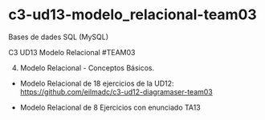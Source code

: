 # c3-ud13-modelo_relacional-team03
Bases de dades SQL (MySQL)

C3 UD13  Modelo Relacional #TEAM03

4. Modelo Relacional - Conceptos Básicos.

- Modelo Relacional de 18 ejercicios de la UD12:
https://github.com/eilmadc/c3-ud12-diagramaser-team03

- Modelo Relacional de 8 Ejercicios con enunciado TA13
